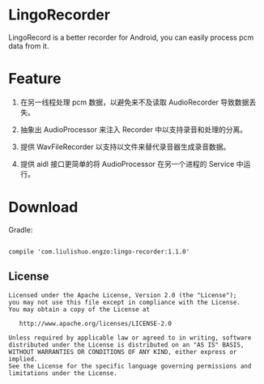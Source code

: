 # LingoRecorder

LingoRecord is a better recorder for Android, you can easily process pcm data from it.



# Feature

1. 在另一线程处理 pcm 数据，以避免来不及读取 AudioRecorder 导致数据丢失。

2. 抽象出 AudioProcessor 来注入 Recorder 中以支持录音和处理的分离。

3. 提供 WavFileRecorder 以支持以文件来替代录音器生成录音数据。

4. 提供 aidl 接口更简单的将 AudioProcessor 在另一个进程的  Service 中运行。



# Download

Gradle:

```

compile 'com.liulishuo.engzo:lingo-recorder:1.1.0'

```

License
-------

    Licensed under the Apache License, Version 2.0 (the "License");
    you may not use this file except in compliance with the License.
    You may obtain a copy of the License at

       http://www.apache.org/licenses/LICENSE-2.0

    Unless required by applicable law or agreed to in writing, software
    distributed under the License is distributed on an "AS IS" BASIS,
    WITHOUT WARRANTIES OR CONDITIONS OF ANY KIND, either express or implied.
    See the License for the specific language governing permissions and
    limitations under the License.
